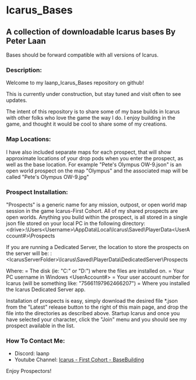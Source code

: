 # Icarus_Bases
A collection of downloadable Icarus bases
By Peter Laan
----------------------------------------------------------------------
Bases should be forward compatible with all versions of Icarus.

### Description:
Welcome to my laanp_Icarus_Bases repository on github!

This is currently under construction, but stay tuned and visit often to see updates.

The intent of this repository is to share some of my base builds in Icarus with other folks who love the game the way I do.
I enjoy building in the game, and thought it would be cool to share some of my creations.


### Map Locations: 
I have also included separate maps for each prospect, that will show approximate locations of your drop pods when you enter the prospect, as well as the base location.
For example "Pete's Olympus OW-9.json" is an open world prospect on the map "Olympus" and the associated map will be called "Pete's Olympus OW-9.jpg"

### Prospect Installation: 
"Prospects" is a generic name for any mission, outpost, or open world map session in the game Icarus-First Cohort.  All of my shared prospects are open worlds. 
Anything you build within the prospect, is all stored in a single json file stored on your local PC in the following directory:  
\<drive\>:\Users\<Username\>\AppData\Local\Icarus\Saved\PlayerData\<UserAccount#\>\Prospects

If you are running a Dedicated Server, the location to store the prospects on the server will be:
<drive>:\<IcarusServerFolder>\Icarus\Saved\PlayerData\DedicatedServer\Prospects

Where:
  <drive> = The disk (ie: "C:" or "D:") where the files are installed on.
  <Username> = Your PC username in Windows
  <UserAccount#> = Your user account number for Icarus (will be something like: "75661197962466207")
  <IcarusServerFolder> = Where you installed the Icarus Dedicated Server app.
  
Installation of prospects is easy, simply download the desired file *.json from the "Latest" release button to the right of this main page, and drop the file into the directories as described above.
Startup Icarus and once you have selected your character, click the "Join" menu and you should see my prospect available in the list.

### How To Contact Me:

- Discord: laanp
- Youtube Channel: [Icarus - First Cohort - BaseBuilding](https://www.youtube.com/channel/UCQWq0BjD4mnUkAZgRwwigNQ) 

Enjoy Prospectors!











